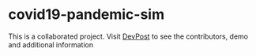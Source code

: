 # covid19-pandemic-sim

This is a collaborated project. Visit [DevPost](https://devpost.com/software/calcfluencer) to see the contributors, demo and additional information
